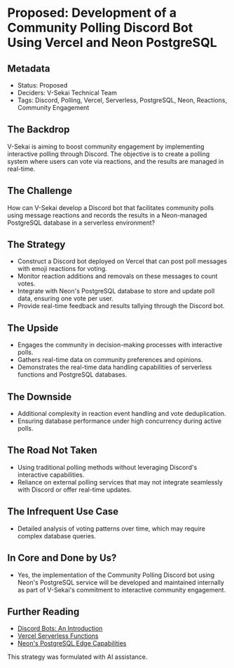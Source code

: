 # Proposed: Development of a Community Polling Discord Bot Using Vercel and Neon PostgreSQL

## Metadata

- Status: Proposed
- Deciders: V-Sekai Technical Team
- Tags: Discord, Polling, Vercel, Serverless, PostgreSQL, Neon, Reactions, Community Engagement

## The Backdrop

V-Sekai is aiming to boost community engagement by implementing interactive polling through Discord. The objective is to create a polling system where users can vote via reactions, and the results are managed in real-time.

## The Challenge

How can V-Sekai develop a Discord bot that facilitates community polls using message reactions and records the results in a Neon-managed PostgreSQL database in a serverless environment?

## The Strategy

- Construct a Discord bot deployed on Vercel that can post poll messages with emoji reactions for voting.
- Monitor reaction additions and removals on these messages to count votes.
- Integrate with Neon's PostgreSQL database to store and update poll data, ensuring one vote per user.
- Provide real-time feedback and results tallying through the Discord bot.

## The Upside

- Engages the community in decision-making processes with interactive polls.
- Gathers real-time data on community preferences and opinions.
- Demonstrates the real-time data handling capabilities of serverless functions and PostgreSQL databases.

## The Downside

- Additional complexity in reaction event handling and vote deduplication.
- Ensuring database performance under high concurrency during active polls.

## The Road Not Taken

- Using traditional polling methods without leveraging Discord's interactive capabilities.
- Reliance on external polling services that may not integrate seamlessly with Discord or offer real-time updates.

## The Infrequent Use Case

- Detailed analysis of voting patterns over time, which may require complex database queries.

## In Core and Done by Us?

- Yes, the implementation of the Community Polling Discord bot using Neon's PostgreSQL service will be developed and maintained internally as part of V-Sekai's commitment to interactive community engagement.

## Further Reading

- [Discord Bots: An Introduction](https://discord.com/developers/docs/intro)
- [Vercel Serverless Functions](https://vercel.com/docs/serverless-functions/introduction)
- [Neon's PostgreSQL Edge Capabilities](https://neon.tech/docs/introduction/about)

This strategy was formulated with AI assistance.

